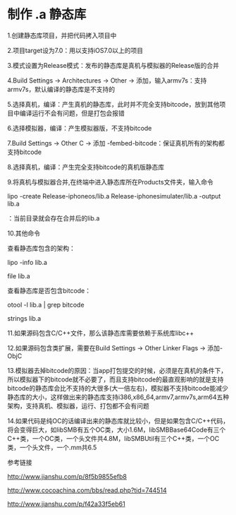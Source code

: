# 制作 .a 静态库

1.创建静态库项目，并把代码拷入项目中

2.项目target设为7.0：用以支持iOS7.0以上的项目

3.模式设置为Release模式：发布的静态库是真机与模拟器的Release版的合并

4.Build Settings -> Architectures -> Other -> 添加，输入armv7s：支持armv7s，默认编译的静态库是不支持的

5.选择真机，编译：产生真机的静态库，此时并不完全支持bitcode，放到其他项目中编译运行不会有问题，但是打包会报错

6.选择模拟器，编译：产生模拟器版，不支持bitcode

7.Build Settings -> Other C -> 添加 -fembed-bitcode：保证真机所有的架构都支持bitcode

8.选择真机，编译：产生完全支持bitcode的真机版静态库

9.将真机与模拟器合并,在终端中进入静态库所在Products文件夹，输入命令

lipo -create Release-iphoneos/lib.a Release-iphonesimulater/lib.a -output lib.a

：当前目录就会存在合并后的lib.a

10.其他命令

查看静态库包含的架构：

lipo -info lib.a 

file lib.a

查看静态库是否包含bitcode：

otool -l lib.a | grep bitcode 

strings lib.a

11.如果源码包含C/C++文件，那么该静态库需要依赖于系统库libc++

12.如果源码包含类扩展，需要在Build Settings -> Other Linker Flags -> 添加-ObjC

13.模拟器去掉bitcode的原因：当app打包提交的时候，必须是在真机的条件下，所以模拟器下的bitcode就不必要了，而且支持bitcode的最直观影响的就是支持bitcode的静态库会比不支持的大很多(大一倍左右)，模拟器不支持bitcode能减少静态库的大小，这样做出来的静态库支持i386,x86_64,armv7,armv7s,arm64五种架构，支持真机、模拟器，运行、打包都不会有问题

14.如果代码是纯OC的话编译出来的静态库就比较小，但是如果包含C/C++代码，将会变得巨大，如libSMB有五个OC类，大小1.6M，libSMBBase64Code有三个C++类，一个OC类，一个头文件共4.8M，libSMBUtil有三个C++类，一个OC类，一个头文件，一个.mm共6.5

参考链接

http://www.jianshu.com/p/8f5b9855efb8


http://www.cocoachina.com/bbs/read.php?tid=744514

http://www.jianshu.com/p/f42a33f5eb61